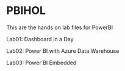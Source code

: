 # PBIHOL
This are the hands on lab files for PowerBI 

Lab01: Dashboard in a Day

Lab02: Power BI with Azure Data Warehouse

Lab03: Power BI Embedded
